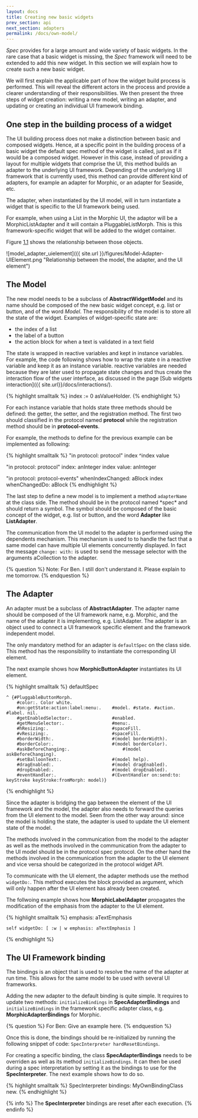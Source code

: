 ```yaml
---
layout: docs
title: Creating new basic widgets
prev_section: api
next_section: adapters
permalink: /docs/own-model/
---
```


*Spec* provides for a large amount and wide variety of basic widgets. 
In the rare case that a basic widget is missing, the 
*Spec* framework will need to be extended to add this new widget.
In this section we will explain how to create such a new basic widget.


We will first explain the applicable part of how the widget build process is performed.
This will reveal the different actors in the process and provide a clearer understanding of their responsibilities.
We then present the three steps of widget creation: writing a new model, writing an adapter, and updating or creating an individual UI framework binding.


<a name="one_step" class="hash"></a>
## One step in the building process of a widget <a href="#one_step" class="permalink" title="Permalink"><i class='fa fa-link'></i></a>


The UI building process does not make a distinction between basic and composed widgets.
Hence, at a specific point in the building process of a basic widget the default spec method of the widget is called, just as if it would be a composed widget.
However in this case, instead of providing a layout for multiple widgets that comprise the UI, this method builds an adapter to the underlying UI framework.
Depending of the underlying UI framework that is currently used, this method can provide different kind of adapters, for example an adapter for Morphic, or an adapter for Seaside, etc.


The adapter, when instantiated by the UI model, will in turn instantiate a widget that is specific to the UI framework being used.


For example, when using a List in the Morphic UI, the adaptor will be a MorphicListAdapter and it will contain a PluggableListMorph.
This is this framework-specific widget that will be added to the widget container.


Figure [1.1](#model_adapter_uielement) shows the relationship between those objects.


<a name="model_adapter_uielement"></a>![model_adapter_uielement]({{ site.url }}/figures/Model-Adapter-UIElement.png "Relationship between the model, the adapter, and the UI element")


<a name="the_model" class="hash"></a>
## The Model <a href="#the_model" class="permalink" title="Permalink"><i class='fa fa-link'></i></a>


The new model needs to be a subclass of 
**AbstractWidgetModel** and its name should be composed of the new basic widget concept, e.g. list or button, and of the word 
*Model*.
The responsibility of the model is to store all the state of the widget.
Examples of widget-specific state are:


-  the index of a list
-  the label of a button
-  the action block for when a text is validated in a text field


The state is wrapped in reactive variables and kept in instance variables.
For example, the code following shows how to wrap the state 
`0` in a reactive variable and keep it as an instance variable.
reactive variables are needed because they are later used to propagate state changes and thus create the interaction flow of the user interface, as discussed in the page [Sub&nbsp;widgets interaction]({{ site.url}}/docs/interactions/).

{% highlight smalltalk %}
index := 0 asValueHolder.
{% endhighlight %}


<p>For each instance variable that holds state three methods should be defined: the getter, the setter, and the registration method.
The first two should classified in the protocol named 
<strong>protocol</strong> while the registration method should be in 
<strong>protocol-events</strong>.</p>

<p>For example, the methods to define for the previous example can be implemented as following:</p>


{% highlight smalltalk %}
"in protocol: protocol"
index
	^index value
 
"in protocol: protocol"
index: anInteger
   	index value: anInteger
   
"in protocol: protocol-events"
whenIndexChanged: aBlock
   	index whenChangedDo: aBlock
{% endhighlight %}


<p>The last step to define a new model is to implement a method 
<code>adapterName</code> at the class side.
The method should be in the protocol named 
*spec* and should return a symbol.
The symbol should be composed of the basic concept of the widget, e.g. list or button, and the word <strong>Adapter</strong> like <strong>ListAdapter</strong>.</p>


<p>The communication from the UI model to the adapter is performed using the dependents mechanism.
This mechanism is used to to handle the fact that a same model can have multiple UI elements concurrently displayed.
In fact the message 
<code>change: with:</code> is used to send the message 
<emph>selector</emph> with the arguments 
<emph>aCollection</emph> to the adapter.</p>


{% question %}
Note: For Ben. I still don't understand it. Please explain to me tomorrow.
{% endquestion %}



<a name="the_adapter" class="hash"></a>
## The Adapter <a href="#the_adapter" class="permalink" title="Permalink"><i class='fa fa-link'></i></a>


An adapter must be a subclass of 
**AbstractAdapter**.
The adapter name should be composed of the UI framework name, e.g. Morphic, and the name of the adapter it is implementing, e.g. ListAdapter.
The adapter is an object used to connect a UI framework specific element and the framework independent model.


The only mandatory method for an adapter is 
`defaultSpec` on the class side.
This method has the responsibility to instantiate the corresponding UI element.


The next example shows how **MorphicButtonAdapter** instantiates its UI element.

{% highlight smalltalk %}
defaultSpec
    <spec>

	^ {#PluggableButtonMorph.
 		#color:. Color white.
		#on:getState:action:label:menu:. 	#model. #state. #action. #label. nil.
   		#getEnabledSelector:. 				#enabled.
   		#getMenuSelector:.					#menu:.
   		#hResizing:. 						#spaceFill.
   		#vResizing:. 						#spaceFill.
   		#borderWidth:.						#(model borderWidth).
   		#borderColor:.						#(model borderColor).
   		#askBeforeChanging:.					#(model askBeforeChanging).
   		#setBalloonText:.					#(model help).
   		#dragEnabled:.						#(model dragEnabled).
   		#dropEnabled:.						#(model dropEnabled).	
   		#eventHandler:.						#(EventHandler on:send:to: keyStroke keyStroke:fromMorph: model)}
{% endhighlight %}


<p>Since the adapter is bridging the gap between the element of the UI framework and the model, the adapter also needs to forward the queries from the UI element to the model.
Seen from the other way around: since the model is holding the state, the adapter is used to update the UI element state of the model.</p>


<p>The methods involved in the communication from the model to the adapter as well as the methods involved in the communication from the adapter to the UI model should be in the protocol 
<emph>spec protocol</emph>.
On the other hand the methods involved in the communication from the adapter to the UI element and vice versa should be categorized in the protocol 
<emph>widget API</emph>.</p>


<p>To communicate with the UI element, the adapter methods use the method 
<code>widgetDo:</code>.
This method executes the block provided as argument, which will only happen after the UI element has already been created.</p>


<p>The follwoing example shows how 
<strong>MorphicLabelAdapter</strong> propagates the modification of the emphasis from the adapter to the UI element.</p>



{% highlight smalltalk %}
emphasis: aTextEmphasis

	self widgetDo: [ :w | w emphasis: aTextEmphasis ]
{% endhighlight %}


<a name="the_binding" class="hash"></a>
<h2>The UI Framework binding <a href="#the_binding" class="permalink" title="Permalink"><i class='fa fa-link'></i></a></h2>



<p>The bindings is an object that is used to resolve the name of the adapter at run time.
This allows for the same model to be used with several UI frameworks.</p>


<p>Adding the new adapter to the default binding is quite simple.
It requires to update two methods: 
<code>initializeBindings</code> in 
<strong>SpecAdapterBindings</strong> and 
<code>initializeBindings</code> in the framework specific adapter class, e.g. 
<strong>MorphicAdapterBindings</strong> for Morphic.</p>



{% question %}
For Ben: Give an example here.
{% endquestion %}


Once this is done, the bindings should be re-initialized by running the following snippet of code: 
`SpecInterpreter hardResetBindings`.


For creating a specific binding, the class 
**SpecAdapterBindings** needs to be overriden as well as its method 
`initializeBindings`.
It can then be used during a spec interpretation by setting it as the bindings to use for the 
**SpecInterpreter**.
The next example shows how to do so.

{% highlight smalltalk %}
SpecInterpreter bindings: MyOwnBindingClass new.
{% endhighlight %}


{% info %}
The **SpecInterpreter** bindings are reset after each execution.
{% endinfo %}